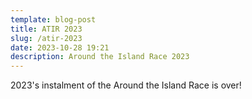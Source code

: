 ```yaml
---
template: blog-post
title: ATIR 2023
slug: /atir-2023
date: 2023-10-28 19:21
description: Around the Island Race 2023
---
```

2023's instalment of the Around the Island Race is over!